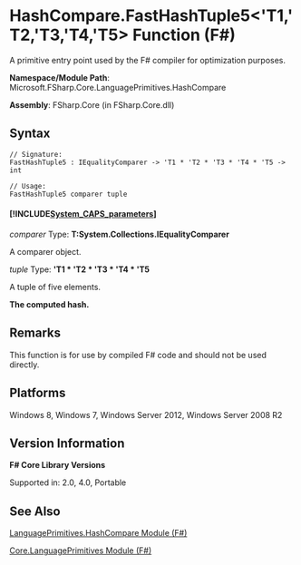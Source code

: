# HashCompare.FastHashTuple5<'T1,'T2,'T3,'T4,'T5> Function (F#)

A primitive entry point used by the F# compiler for optimization purposes.

**Namespace/Module Path**: Microsoft.FSharp.Core.LanguagePrimitives.HashCompare

**Assembly**: FSharp.Core (in FSharp.Core.dll)


## Syntax

```
// Signature:
FastHashTuple5 : IEqualityComparer -> 'T1 * 'T2 * 'T3 * 'T4 * 'T5 -> int

// Usage:
FastHashTuple5 comparer tuple
```

#### [!INCLUDE[System_CAPS_parameters](//System/Token/System_CAPS_parameters_md.md)]
*comparer*
Type: **T:System.Collections.IEqualityComparer**


A comparer object.


*tuple*
Type: **'T1 &#42; 'T2 &#42; 'T3 &#42; 'T4 &#42; 'T5**


A tuple of five elements.



**The computed hash.**
## Remarks
This function is for use by compiled F# code and should not be used directly.


## Platforms
Windows 8, Windows 7, Windows Server 2012, Windows Server 2008 R2


## Version Information
**F# Core Library Versions**

Supported in: 2.0, 4.0, Portable




## See Also
[LanguagePrimitives.HashCompare Module &#40;F&#35;&#41;](LanguagePrimitives.HashCompare+Module+%28FSharp%29.md)

[Core.LanguagePrimitives Module &#40;F&#35;&#41;](Core.LanguagePrimitives+Module+%28FSharp%29.md)


